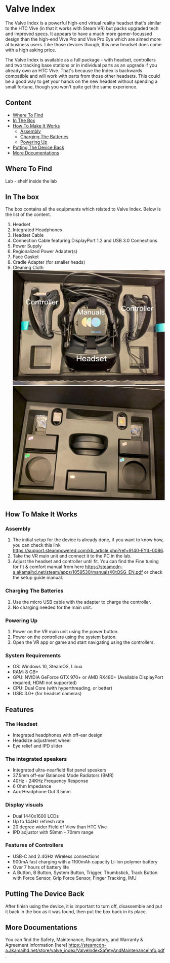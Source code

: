 # Valve Index
The Valve Index is a powerful high-end virtual reality headset that's similar to the HTC Vive (in that it works with Steam VR) but packs upgraded tech and improved specs. It appears to have a much more gamer-focussed design than the high-end Vive Pro and Vive Pro Eye which are aimed more at business users. Like those devices though, this new headset does come with a high asking price. 

The Valve Index is available as a full package - with headset, controllers and two tracking base stations or in individual parts as an upgrade if you already own an HTC Vive. That's because the Index is backwards compatible and will work with parts from those other headsets. This could be a good way to get your hands on the new headset without spending a small fortune, though you won't quite get the same experience. 


## Content

* [Where To Find](#where-to-find)
* [In The Box](#in-the-box)
* [How To Make It Works](#how-to-make-it-works)
  * [Assembly](#assembly)
  * [Charging The Batteries](#charging-the-batteries)
  * [Powering Up](#powering-up)
* [Putting The Device Back](#putting-the-device-back)
* [More Documentations](more-documentations)


## Where To Find
Lab - shelf inside the lab

## In The box
The box contains all the equipments which related to Valve Index. Below is the list of the content.
1. Headset
2. Integrated Headphones
3. Headset Cable 
4. Connection Cable featuring DisplayPort 1.2 and USB 3.0 Connections
5. Power Supply
6. Regionalized Power Adapter(s)
7. Face Gasket 
8. Cradle Adapter (for smaller heads)
9. Cleaning Cloth
![alt text](/images/upperlayer.jpg)
![alt text](/images/bottomlayer.jpg)

## How To Make It Works

### Assembly

1. The initial setup for the device is already done, if you want to know how, you can check this link https://support.steampowered.com/kb_article.php?ref=9140-EYIL-0086.
2. Take the VR main unit and connect it to the PC in the lab.
3. Adjust the headset and controller until fit. You can find the Fine tuning for fit & comfort manual from here https://steamcdn-a.akamaihd.net/steam/apps/1059530/manuals/KitQSG_EN.pdf or check the setup guide manual.

### Charging The Batteries

1. Use the micro USB cable  with the adapter to charge the controller.
2. No charging needed for the main unit.

### Powering Up

1. Power on the VR main unit using the power button.
2. Power on the controllers using the system button.
3. Open the VR app or game and start navigating using the controllers.

### System Requirements

- OS:	Windows 10, SteamOS, Linux
- RAM:	8 GB+
- GPU:	NVIDIA GeForce GTX 970+ or AMD RX480+ (Available DisplayPort required, HDMI not supported)
- CPU:	Dual Core (with hyperthreading, or better)
- USB:	3.0+ (for headset cameras)

## Features
### The Headset
- Integrated headphones with off-ear design
- Headsize adjustment wheel
- Eye relief and IPD slider
### The integrated speakers
- Integrated ultra-nearfield flat panel speakers
- 37.5mm off-ear Balanced Mode Radiators (BMR)
- 40Hz - 24KHz Frequency Response
- 6 Ohm Impedance
- Aux Headphone Out 3.5mm
### Display visuals
- Dual 1440x1600 LCDs
- Up to 144Hz refresh rate
- 20 degree wider Field of View than HTC Vive
- IPD adjustor with 58mm - 70mm range 
### Features of Controllers
- USB-C and 2.4GHz Wireless connections
- 900mA fast charging with a 1100mAh capacity Li-Ion polymer battery
- Over 7 hours of battery life
- A Button, B Button, System Button, Trigger, Thumbstick, Track Button with Force Sensor, Grip Force Sensor, Finger Tracking, IMU

##  Putting The Device Back

After finish using the device, it is important to turn off, disassemble and put it back in the box as it was found, then put the box back in its place.

## More Documentations

You can find the Safety, Maintenance, Regulatory, and Warranty & Agreement Information [here] https://steamcdn-a.akamaihd.net/store/valve_index/ValveIndexSafetyAndMaintenanceInfo.pdf.
